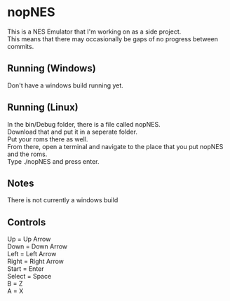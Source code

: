 # nopNES
This is a NES Emulator that I'm working on as a side project.  
This means that there may occasionally be gaps of no progress between commits.  
## Running (Windows)
Don't have a windows build running yet.  
## Running (Linux)
In the bin/Debug folder, there is a file called nopNES.  
Download that and put it in a seperate folder.  
Put your roms there as well.  
From there, open a terminal and navigate to the place that you put nopNES and the roms.  
Type ./nopNES and press enter.  
## Notes
There is not currently a windows build  
## Controls
Up = Up Arrow  
Down = Down Arrow  
Left = Left Arrow  
Right = Right Arrow  
Start = Enter  
Select = Space  
B = Z  
A = X  
